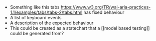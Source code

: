 - Something like this tabs https://www.w3.org/TR/wai-aria-practices-1.1/examples/tabs/tabs-2/tabs.html has fixed behaviour
- A list of keyboard events
- A description of the expected behaviour
- This could be created as a statechart that a [[model based testing]] could be generated from?